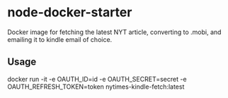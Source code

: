 # node-docker-starter
Docker image for fetching the latest NYT article, converting to .mobi, and emailing it to kindle email of choice.

## Usage
docker run -it -e OAUTH_ID=id -e OAUTH_SECRET=secret -e OAUTH_REFRESH_TOKEN=token nytimes-kindle-fetch:latest